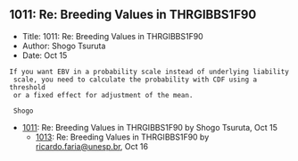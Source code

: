 ## 1011: Re: Breeding Values in THRGIBBS1F90

- Title: 1011: Re: Breeding Values in THRGIBBS1F90
- Author: Shogo Tsuruta
- Date: Oct 15

```
If you want EBV in a probability scale instead of underlying liability 
 scale, you need to calculate the probability with CDF using a threshold 
 or a fixed effect for adjustment of the mean.

 Shogo
```

- [1011](1011.md): Re: Breeding Values in THRGIBBS1F90 by Shogo Tsuruta, Oct 15
    - [1013](1013.md): Re: Breeding Values in THRGIBBS1F90 by ricardo.faria@unesp.br, Oct 16
